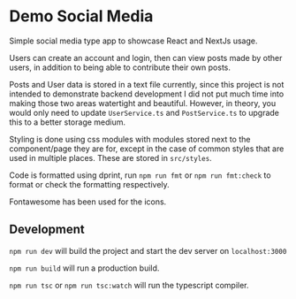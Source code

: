 # Demo Social Media

Simple social media type app to showcase React and NextJs usage.

Users can create an account and login, then can view posts made by other users, in addition to being able to contribute their own posts.

Posts and User data is stored in a text file currently, since this project is not intended to demonstrate backend development I did not put much time into making those two areas watertight and beautiful. However, in theory, you would only need to update `UserService.ts` and `PostService.ts` to upgrade this to a better storage medium.

Styling is done using css modules with modules stored next to the component/page they are for, except in the case of common styles that are used in multiple places. These are stored in `src/styles`.

Code is formatted using dprint, run `npm run fmt` or `npm run fmt:check` to format or check the formatting respectively.

Fontawesome has been used for the icons.

## Development

`npm run dev` will build the project and start the dev server on `localhost:3000`

`npm run build` will run a production build.

`npm run tsc` or `npm run tsc:watch` will run the typescript compiler.
